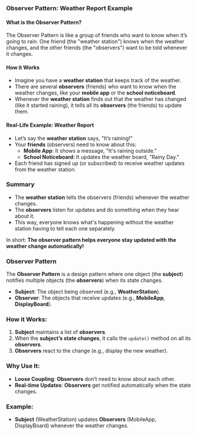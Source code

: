### Observer Pattern: Weather Report Example

#### **What is the Observer Pattern?**
The Observer Pattern is like a group of friends who want to know when it’s going to rain. One friend (the "weather station") knows when the weather changes, and the other friends (the "observers") want to be told whenever it changes. 

#### **How it Works**
- Imagine you have a **weather station** that keeps track of the weather. 
- There are several **observers** (friends) who want to know when the weather changes, like your **mobile app** or the **school noticeboard**.
- Whenever the **weather station** finds out that the weather has changed (like it started raining), it tells all its **observers** (the friends) to update them.

#### **Real-Life Example: Weather Report**
- Let’s say the **weather station** says, "It’s raining!"
- Your **friends** (observers) need to know about this:
    - **Mobile App**: It shows a message, "It's raining outside."
    - **School Noticeboard**: It updates the weather board, "Rainy Day."
- Each friend has signed up (or subscribed) to receive weather updates from the weather station.

### **Summary**
- The **weather station** tells the observers (friends) whenever the weather changes.
- The **observers** listen for updates and do something when they hear about it.
- This way, everyone knows what's happening without the weather station having to tell each one separately. 

In short: **The observer pattern helps everyone stay updated with the weather change automatically!**

### Observer Pattern 

The **Observer Pattern** is a design pattern where one object (the **subject**) notifies multiple objects (the **observers**) when its state changes.

- **Subject**: The object being observed (e.g., **WeatherStation**).
- **Observer**: The objects that receive updates (e.g., **MobileApp**, **DisplayBoard**).
  
### How it Works:
1. **Subject** maintains a list of **observers**.
2. When the **subject’s state changes**, it calls the `update()` method on all its **observers**.
3. **Observers** react to the change (e.g., display the new weather).

### Why Use It:
- **Loose Coupling**: **Observers** don’t need to know about each other.
- **Real-time Updates**: **Observers** get notified automatically when the state changes.

### Example:
- **Subject** (WeatherStation) updates **Observers** (MobileApp, DisplayBoard) whenever the weather changes.